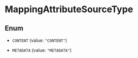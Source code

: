 

# MappingAttributeSourceType

## Enum


* `CONTENT` (value: `"CONTENT"`)

* `METADATA` (value: `"METADATA"`)



